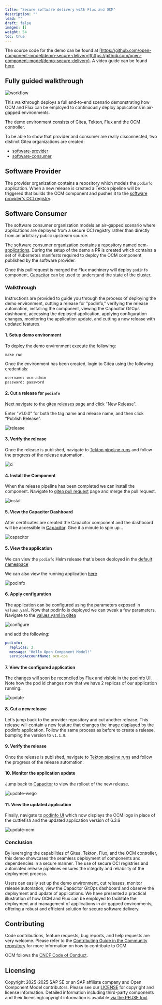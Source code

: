 ```yaml
---
title: "Secure software delivery with Flux and OCM"
description: ""
lead: ""
draft: false
images: []
weight: 54
toc: true
---
```


The source code for the demo can be found at [https://github.com/open-component-model/demo-secure-delivery](https://github.com/open-component-model/demo-secure-delivery).
A video guide can be found [here](https://share.vidyard.com/watch/NjNrZF2926RUTSUvkU4MdR).

## Fully guided walkthrough

![workflow](https://raw.githubusercontent.com/open-component-model/demo-secure-delivery/refs/heads/main/docs/images/new_diagram.png)

This walkthrough deploys a full end-to-end scenario demonstrating how OCM and Flux can be employed to continuously deploy applications in air-gapped environments.

The demo environment consists of Gitea, Tekton, Flux and the OCM controller.

To be able to show that provider and consumer are really disconnected, two distinct Gitea organizations are created:

- [software-provider](https://gitea.ocm.dev/software-provider)
- [software-consumer](https://gitea.ocm.dev/software-consumer)

## Software Provider

The provider organization contains a repository which models the `podinfo` application. When a new release is created a Tekton pipeline will be triggered that builds the OCM component and pushes it to the [software provider's OCI registry](https://gitea.ocm.dev/software-provider/-/packages).

## Software Consumer

The software consumer organization models an air-gapped scenario where applications are deployed from a secure OCI registry rather than directly from an arbitrary public upstream source.

The software consumer organization contains a repository named [ocm-applications](https://gitea.ocm.dev/software-consumer/ocm-applications). During the setup of the demo a PR is created which contains a set of Kubernetes manifests required to deploy the OCM component published by the software provider.

Once this pull request is merged the Flux machinery will deploy `podinfo` component. [Capacitor](https://capacitor.ocm.dev) can be used to understand the state of the cluster.

### Walkthrough

Instructions are provided to guide you through the process of deploying the demo environment, cutting a release for "podinfo," verifying the release automation, installing the component, viewing the Capacitor GitOps dashboard, accessing the deployed application, applying configuration changes, monitoring the application update, and cutting a new release with updated features.

#### 1. Setup demo environment

To deploy the demo environment execute the following:

`make run`

Once the environment has been created, login to Gitea using the following credentials:

```bash
username: ocm-admin
password: password
```

#### 2. Cut a release for `podinfo`

Next navigate to the [gitea releases](https://gitea.ocm.dev/software-provider/podinfo-component/releases) page and click "New Release".

Enter "v1.0.0" for both the tag name and release name, and then click "Publish Release".

![release](https://raw.githubusercontent.com/open-component-model/demo-secure-delivery/refs/heads/main/docs/images/publish.png)

#### 3. Verify the release

Once the release is published, navigate to [Tekton pipeline runs](https://ci.ocm.dev/#/namespaces/tekton-pipelines/pipelineruns) and follow the progress of the release automation.

![ci](https://raw.githubusercontent.com/open-component-model/demo-secure-delivery/refs/heads/main/docs/images/release_automation.png)

#### 4. Install the Component

When the release pipeline has been completed we can install the component. Navigate to [gitea pull request](https://gitea.ocm.dev/software-consumer/ocm-applications/pulls/1) page and merge the pull request.

![install](https://raw.githubusercontent.com/open-component-model/demo-secure-delivery/refs/heads/main/docs/images/install.png)

#### 5. View the Capacitor Dashboard

After certificates are created the Capacitor component and the dashboard will be accessible in [Capacitor](https://capacitor.ocm.dev). Give it a minute to spin up...

![capacitor](https://raw.githubusercontent.com/open-component-model/demo-secure-delivery/refs/heads/main/docs/images/capacitor.png)

#### 5. View the application

We can view the `podinfo` Helm release that's been deployed in the [default namespace](https://capacitor.ocm.dev/)

We can also view the running application [here](https://podinfo.ocm.dev)

![podinfo](https://raw.githubusercontent.com/open-component-model/demo-secure-delivery/refs/heads/main/docs/images/application.png)

#### 6. Apply configuration

The application can be configured using the parameters exposed in `values.yaml`. Now that podinfo is deployed we can tweak a few parameters.
Navigate to the [values.yaml in gitea](https://gitea.ocm.dev/software-consumer/ocm-applications/_edit/main/values.yaml)

![configure](https://raw.githubusercontent.com/open-component-model/demo-secure-delivery/refs/heads/main/docs/images/configure.png)

and add the following:

```yaml
podinfo:
  replicas: 2
  message: "Hello Open Component Model!"
  serviceAccountName: ocm-ops
```

#### 7. View the configured application

The changes will soon be reconciled by Flux and visible in the [podinfo UI](https://podinfo.ocm.dev). Note how the pod id changes now that we have 2 replicas of our application running.

![update](https://raw.githubusercontent.com/open-component-model/demo-secure-delivery/refs/heads/main/docs/images/update.png)

#### 8. Cut a new release

Let's jump back to the provider repository and cut another release. This release will contain a new feature that changes the image displayed by the podinfo application. Follow the same process as before to create a release, bumping the version to `v1.1.0`.

#### 9. Verify the release

Once the release is published, navigate to [Tekton pipeline runs](https://ci.ocm.dev/#/namespaces/tekton-pipelines/pipelineruns) and follow the progress of the release automation.

#### 10. Monitor the application update

Jump back to [Capacitor](https://capacitor.ocm.dev) to view the rollout of the new release.

![update-wego](https://raw.githubusercontent.com/open-component-model/demo-secure-delivery/refs/heads/main/docs/images/update-wego.png)

#### 11. View the updated application

Finally, navigate to [podinfo UI](https://podinfo.ocm.dev) which now displays the OCM logo in place of the cuttlefish and the updated application version of 6.3.6

![update-ocm](https://raw.githubusercontent.com/open-component-model/demo-secure-delivery/refs/heads/main/docs/images/update-ocm.png)

### Conclusion

By leveraging the capabilities of Gitea, Tekton, Flux, and the OCM controller, this demo showcases the seamless deployment of components and dependencies in a secure manner. The use of secure OCI registries and automated release pipelines ensures the integrity and reliability of the deployment process.

Users can easily set up the demo environment, cut releases, monitor release automation, view the Capacitor GitOps dashboard and observe the deployment and update of applications. We have presented a practical illustration of how OCM and Flux can be employed to facilitate the deployment and management of applications in air-gapped environments, offering a robust and efficient solution for secure software delivery.

## Contributing

Code contributions, feature requests, bug reports, and help requests are very welcome. Please refer to the [Contributing Guide in the Community repository](https://github.com/open-component-model/community/blob/main/CONTRIBUTING.md) for more information on how to contribute to OCM.

OCM follows the [CNCF Code of Conduct](https://github.com/cncf/foundation/blob/main/code-of-conduct.md).

## Licensing

Copyright 2025-2025 SAP SE or an SAP affiliate company and Open Component Model contributors.
Please see our [LICENSE](https://github.com/open-component-model/.github/blob/main/LICENSE) for copyright and license information.
Detailed information including third-party components and their licensing/copyright information is available [via the REUSE tool](https://api.reuse.software/info/github.com/open-component-model/demo-secure-delivery).
